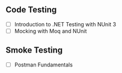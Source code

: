 ## Code Testing
- [ ] Introduction to .NET Testing with NUnit 3
- [ ] Mocking with Moq and NUnit

## Smoke Testing
- [ ] Postman Fundamentals
